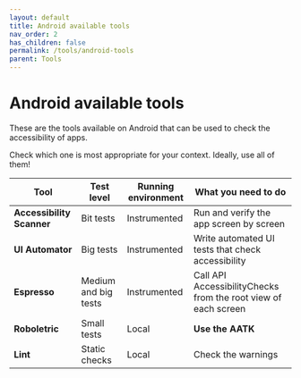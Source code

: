 ```yaml
---
layout: default
title: Android available tools
nav_order: 2
has_children: false
permalink: /tools/android-tools
parent: Tools
---
```


# Android available tools 

These are the tools available on Android that can be used to check the accessibility of apps.

Check which one is most appropriate for your context. Ideally, use all of them!

| Tool | Test level | Running environment | What you need to do |
| ------------- | ------------- | ------------- | ------------- |
| **Accessibility Scanner** | Bit tests | Instrumented | Run and verify the app screen by screen |
| **UI Automator** | Big tests | Instrumented | Write automated UI tests that check accessibility |
| **Espresso** | Medium and big tests | Instrumented | Call API AccessibilityChecks from the root view of each screen |
| **Roboletric** | Small tests | Local | **Use the AATK** | 
| **Lint** | Static checks | Local | Check the warnings | 